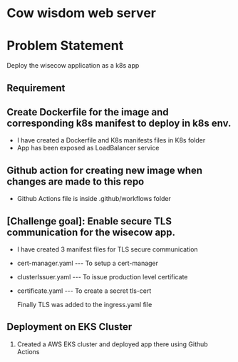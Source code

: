 # Cow wisdom web server


# Problem Statement
Deploy the wisecow application as a k8s app

## Requirement
## Create Dockerfile for the image and corresponding k8s manifest to deploy in k8s env. 

- I have created a Dockerfile and K8s manifests files in K8s folder
-  App has been exposed as LoadBalancer service

   
## Github action for creating new image when changes are made to this repo
- Github Actions file is inside .github/workflows folder


## [Challenge goal]: Enable secure TLS communication for the wisecow app. 
- I have created 3 manifest files for TLS secure communication

- cert-manager.yaml   ---  To setup a cert-manager
- clusterIssuer.yaml  ---  To issue production level certificate 
-  certificate.yaml    ---  To create a secret tls-cert

   Finally TLS was added to the ingress.yaml file


## Deployment on EKS Cluster
1. Created a AWS EKS cluster and deployed app there using Github Actions
 
